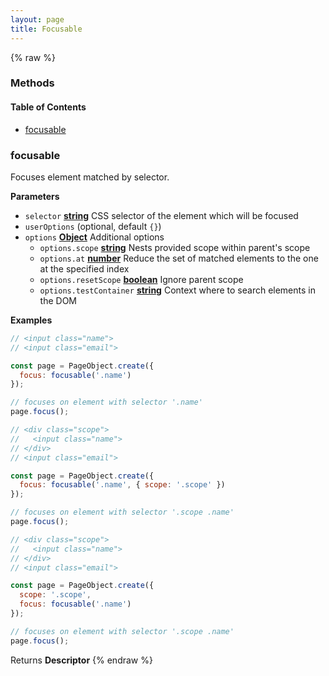 ```yaml
---
layout: page
title: Focusable
---
```


{% raw %}
### Methods


<!-- Generated by documentation.js. Update this documentation by updating the source code. -->

#### Table of Contents

-   [focusable](#focusable)

### focusable

Focuses element matched by selector.

**Parameters**

-   `selector` **[string](https://developer.mozilla.org/docs/Web/JavaScript/Reference/Global_Objects/String)** CSS selector of the element which will be focused
-   `userOptions`   (optional, default `{}`)
-   `options` **[Object](https://developer.mozilla.org/docs/Web/JavaScript/Reference/Global_Objects/Object)** Additional options
    -   `options.scope` **[string](https://developer.mozilla.org/docs/Web/JavaScript/Reference/Global_Objects/String)** Nests provided scope within parent's scope
    -   `options.at` **[number](https://developer.mozilla.org/docs/Web/JavaScript/Reference/Global_Objects/Number)** Reduce the set of matched elements to the one at the specified index
    -   `options.resetScope` **[boolean](https://developer.mozilla.org/docs/Web/JavaScript/Reference/Global_Objects/Boolean)** Ignore parent scope
    -   `options.testContainer` **[string](https://developer.mozilla.org/docs/Web/JavaScript/Reference/Global_Objects/String)** Context where to search elements in the DOM

**Examples**

```javascript
// <input class="name">
// <input class="email">

const page = PageObject.create({
  focus: focusable('.name')
});

// focuses on element with selector '.name'
page.focus();
```

```javascript
// <div class="scope">
//   <input class="name">
// </div>
// <input class="email">

const page = PageObject.create({
  focus: focusable('.name', { scope: '.scope' })
});

// focuses on element with selector '.scope .name'
page.focus();
```

```javascript
// <div class="scope">
//   <input class="name">
// </div>
// <input class="email">

const page = PageObject.create({
  scope: '.scope',
  focus: focusable('.name')
});

// focuses on element with selector '.scope .name'
page.focus();
```

Returns **Descriptor** 
{% endraw %}